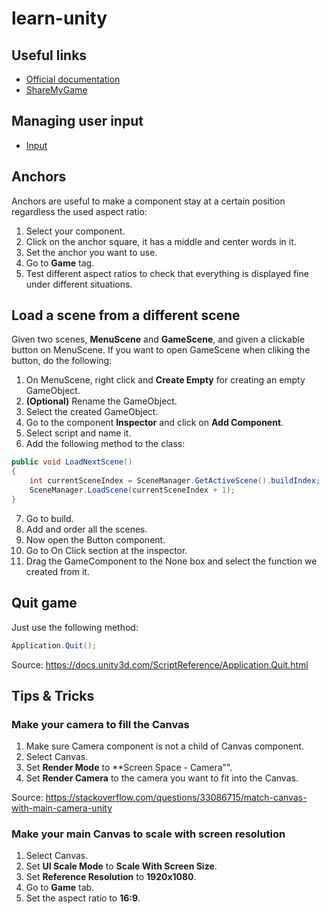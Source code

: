 # learn-unity

## Useful links

- [Official documentation](https://docs.unity3d.com/2020.2/Documentation/ScriptReference/)
- [ShareMyGame](https://sharemygame.com/)


## Managing user input

- [Input](https://docs.unity3d.com/2020.2/Documentation/ScriptReference/Input.html)

## Anchors

Anchors are useful to make a component stay at a certain position regardless the used aspect ratio:

1. Select your component.
2. Click on the anchor square, it has a middle and center words in it.
3. Set the anchor you want to use.
4. Go to **Game** tag.
5. Test different aspect ratios to check that everything is displayed fine under different situations.

## Load a scene from a different scene

Given two scenes, **MenuScene** and **GameScene**, and given a clickable button on MenuScene. If you want to open GameScene when cliking the button, do the following:

1. On MenuScene, right click and **Create Empty** for creating an empty GameObject.
2. **(Optional)** Rename the GameObject.
3. Select the created GameObject.
4. Go to the component **Inspector** and click on **Add Component**.
5. Select script and name it.
6. Add the following method to the class:

```C#
public void LoadNextScene()
{
    int currentSceneIndex = SceneManager.GetActiveScene().buildIndex;
    SceneManager.LoadScene(currentSceneIndex + 1);
}
```

7. Go to build.
8. Add and order all the scenes.
9. Now open the Button component.
10. Go to On Click section at the inspector.
11. Drag the GameComponent to the None box and select the function we created from it.

## Quit game

Just use the following method:

```C#
Application.Quit();
```

Source: https://docs.unity3d.com/ScriptReference/Application.Quit.html
 
## Tips & Tricks

### Make your camera to fill the Canvas

1. Make sure Camera component is not a child of Canvas component.
2. Select Canvas.
3. Set **Render Mode** to **Screen Space - Camera"".
4. Set **Render Camera** to the camera you want to fit into the Canvas.

Source: https://stackoverflow.com/questions/33086715/match-canvas-with-main-camera-unity

### Make your main Canvas to scale with screen resolution

1. Select Canvas.
2. Set **UI Scale Mode** to **Scale With Screen Size**.
3. Set **Reference Resolution** to **1920x1080**.
4. Go to **Game** tab.
5. Set the aspect ratio to **16:9**.




